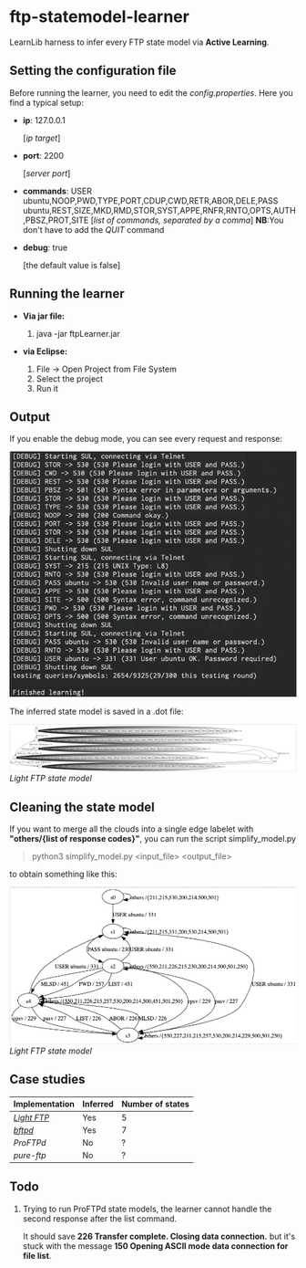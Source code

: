 # ftp-statemodel-learner

LearnLib harness to infer every FTP state model via **Active Learning**.

## Setting the configuration file
Before running the learner, you need to edit the *config.properties*. Here you find a typical setup:
  
- **ip**: 127.0.0.1
    
    [*ip target*] 
- **port**: 2200

    [*server port*]
- **commands**: USER ubuntu,NOOP,PWD,TYPE,PORT,CDUP,CWD,RETR,ABOR,DELE,PASS ubuntu,REST,SIZE,MKD,RMD,STOR,SYST,APPE,RNFR,RNTO,OPTS,AUTH,PBSZ,PROT,SITE
     [*list of commands, separated by a comma*]
    **NB**:You don't have to add the *QUIT* command
- **debug**: true

    [the default value is false] 

## Running the learner 

- **Via jar file:**
    1. java -jar ftpLearner.jar
    
- **via Eclipse:**
    1. File -> Open Project from File System 
    2. Select the project
    3. Run it

## Output 

If you enable the debug mode, you can see every request and response:

![alt text](./ftp-statemodel-learner.png "Learning")

The inferred state model is saved in a .dot file:

![alt text](./learnedModel.png "State model")
*Light FTP state model*
## Cleaning the state model
If you want to merge all the clouds into a single edge labelet with **"others/{list of response codes}"**, you can run the script simplify_model.py
> python3 simplify_model.py <input_file> <output_file>

to obtain something like this:

![alt text](./learnedModel_clean.png "State model")
*Light FTP state model*

## Case studies 

Implementation | Inferred | Number of states |
--- | --- | --- | 
[*Light FTP*](./State%20models/Light%20FTP.png) | Yes | 5 |
[*bftpd*](./State%20models/bftpd.png ) | Yes | 7 |
*ProFTPd* | No | ? |
*pure-ftp* | No | ? |


## Todo

1. Trying to run ProFTPd state models, the learner cannot handle the second response after the list command.
   
   It should save **226 Transfer complete. Closing data connection.** but it's stuck with the message **150 Opening ASCII mode data connection for file list**.

